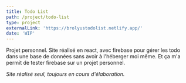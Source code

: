 ```yaml
---
title: Todo List
path: /project/todo-list
type: project
externalLink: 'https://brolyustodolist.netlify.app/'
date: 'WIP'
---
```

Projet personnel.
Site réalisé en react, avec firebase pour gérer les todo dans une base de données sans avoir à l'héberger moi même. Et ça m'a permit de tester firebase sur un projet personnel.  


*Site réalisé seul, toujours en cours d'élaboration.*
